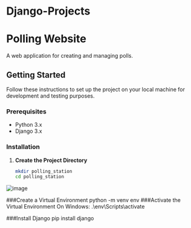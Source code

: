 # Django-Projects

# Polling Website

A web application for creating and managing polls.

## Getting Started

Follow these instructions to set up the project on your local machine for development and testing purposes.

### Prerequisites

- Python 3.x
- Django 3.x

### Installation

1. **Create the Project Directory**

   ```bash
   mkdir polling_station
   cd polling_station

![image](https://github.com/user-attachments/assets/83a844a2-8da6-4d16-94e5-45d692f2e4e0)

###Create a Virtual Environment
python -m venv env
###Activate the Virtual Environment
On Windows:
.\env\Scripts\activate

###Install Django
pip install django



